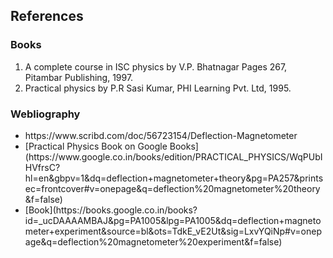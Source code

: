 ## References

### Books
<ol>
<li>A complete course in ISC physics by V.P. Bhatnagar Pages 267, Pitambar Publishing, 1997.</li>
<li>Practical physics by P.R Sasi Kumar, PHI Learning Pvt. Ltd, 1995.</li>
</ol>

### Webliography
<ul>
  <li>https://www.scribd.com/doc/56723154/Deflection-Magnetometer</li>
  <li> [Practical Physics Book on Google Books](https://www.google.co.in/books/edition/PRACTICAL_PHYSICS/WqPUbIHVfrsC?hl=en&gbpv=1&dq=deflection+magnetometer+theory&pg=PA257&printsec=frontcover#v=onepage&q=deflection%20magnetometer%20theory&f=false)</li>
  <li>[Book](https://books.google.co.in/books?id=_ucDAAAAMBAJ&pg=PA1005&lpg=PA1005&dq=deflection+magnetometer+experiment&source=bl&ots=TdkE_vE2Ut&sig=LxvYQiNp#v=onepage&q=deflection%20magnetometer%20experiment&f=false)</li>
</ul>

